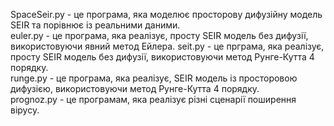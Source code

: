 SpaceSeir.py - це програма, яка моделює просторову дифузійну модель SEIR та порівнює із реальними даними.                                                                                                                                                                  
euler.py - це програма, яка реалізує, просту SEIR модель без дифузії, використовуючи явний метод Ейлера.                                                                                                                                                                    seit.py - це прграма, яка реалізує, просту SEIR модель без дифузії, використовуючи метод Рунге-Кутта 4 порядку.                                                                                                                                                            
runge.py - це програма, яка реалізує, SEIR модель із просторовою дифузією, використовуючи метод Рунге-Кутта 4 порядку.                                                                                                                                                   
prognoz.py - це програмам, яка реалізує різні сценарії поширення вірусу.
